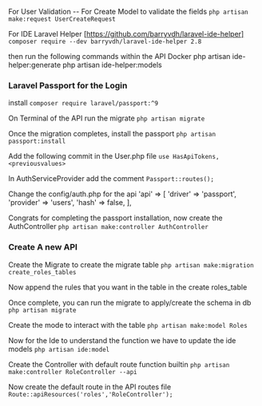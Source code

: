 

For User Validation
-- For Create Model to validate the fields
`php artisan make:request UserCreateRequest`

For IDE Laravel Helper [https://github.com/barryvdh/laravel-ide-helper]
`composer require --dev barryvdh/laravel-ide-helper 2.8`

then run the following commands within the API Docker
php artisan ide-helper:generate
php artisan ide-helper:models


### Laravel Passport for the Login
install
`composer require laravel/passport:^9`

On Terminal of the API run the migrate
`php artisan migrate`

Once the migration completes, install the passport
`php artisan passport:install`

Add the following commit in the User.php file
`use HasApiTokens, <previousvalues> `

In AuthServiceProvider add the comment
`Passport::routes();`

Change the config/auth.php for the api
        'api' => [
            'driver' => 'passport',
            'provider' => 'users',
            'hash' => false,
        ],

Congrats for completing the passport installation, now create the AuthController
`php artisan make:controller AuthController`


### Create A new API 
Create the Migrate to create the migrate table
`php artisan make:migration create_roles_tables`

Now append the rules that you want in the table in the create roles_table

Once complete, you can run the migrate to apply/create the schema in db
`php artisan migrate`

Create the mode to interact with the table
`php artisan make:model Roles`

Now for the Ide to understand the function we have to update the ide models
`php artisan ide:model`

Create the Controller with default route function builtin
`php artisan make:controller RoleController --api`

Now create the default route in the API routes file
`Route::apiResources('roles','RoleController');`
